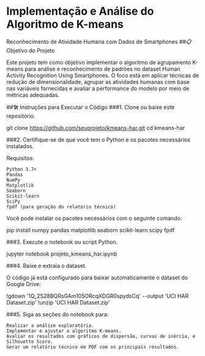 # Implementação e Análise do Algoritmo de K-means
Reconhecimento de Atividade Humana com Dados de Smartphones
##📋Objetivo do Projeto

Este projeto tem como objetivo implementar o algoritmo de agrupamento K-means para análise e reconhecimento de padrões no dataset Human Activity Recognition Using Smartphones. O foco está em aplicar técnicas de redução de dimensionalidade, agrupar as atividades humanas com base nas variáveis fornecidas e avaliar a performance do modelo por meio de métricas adequadas.

##🛠️ Instruções para Executar o Código
###1. Clone ou baixe este repositório.

git clone https://github.com/seuprojeto/kmeans-har.git
cd kmeans-har

###2. Certifique-se de que você tem o Python e os pacotes necessários instalados.

Requisitos:

    Python 3.7+
    Pandas
    NumPy
    Matplotlib
    Seaborn
    Scikit-learn
    SciPy
    fpdf (para geração do relatório técnico)

Você pode instalar os pacotes necessários com o seguinte comando:

pip install numpy pandas matplotlib seaborn scikit-learn scipy fpdf

###3. Execute o notebook ou script Python.

jupyter notebook projeto_kmeans_har.ipynb

###4. Baixe e extraia o dataset.

O código já está configurado para baixar automaticamente o dataset do Google Drive:

!gdown '1Q_2S28BQRsGAm105ORcqXDGR0spydsCq' --output 'UCI HAR Dataset.zip'
!unzip 'UCI HAR Dataset.zip'

###5. Siga as seções do notebook para:

    Realizar a análise exploratória.
    Implementar e ajustar o algoritmo K-means.
    Avaliar os resultados com gráficos de dispersão, curvas de inércia, e Silhouette Score.
    Gerar um relatório técnico em PDF com os principais resultados.
